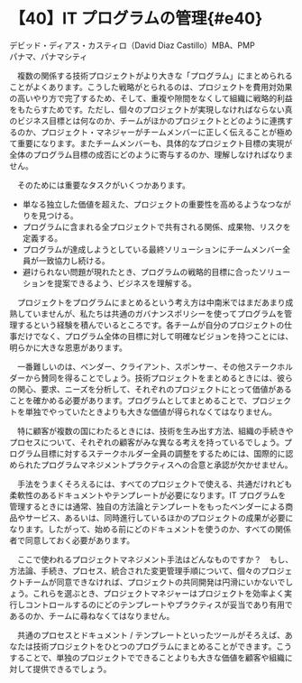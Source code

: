 # 【40】IT プログラムの管理{#e40}

<div class="author">デビッド・ディアス・カスティロ（David Diaz Castillo）<span class="author_title">MBA、PMP</span></div>
<div class="author_address">パナマ、パナマシティ</div>

　複数の関係する技術プロジェクトがより大きな「プログラム」にまとめられることがよくあります。こうした戦略がとられるのは、プロジェクトを費用対効果の高いやり方で完了するため、そして、重複や隙間をなくして組織に戦略的利益をもたらすためです。ただし、個々のプロジェクトが実現しなければならない真のビジネス目標とは何なのか、チームがほかのプロジェクトとどのように連携するのか、プロジェクト・マネジャーがチームメンバーに正しく伝えることが極めて重要になります。またチームメンバーも、具体的なプロジェクト目標の実現が全体のプログラム目標の成否にどのように寄与するのか、理解しなければなりません。

　そのためには重要なタスクがいくつかあります。

* 単なる独立した価値を超えた、プロジェクトの重要性を高めるようなつながりを見つける。
* プログラムに含まれる全プロジェクトで共有される関係、成果物、リスクを定義する。
* プログラムが達成しようとしている最終ソリューションにチームメンバー全員が一致協力し続ける。
* 避けられない問題が現れたとき、プログラムの戦略的目標に合ったソリューションを提案できるよう、ビジネスを理解する。

　プロジェクトをプログラムにまとめるという考え方は中南米ではまだあまり成熟していませんが、私たちは共通のガバナンスポリシーを使ってプログラムを管理するという経験を積んでいるところです。各チームが自分のプロジェクトの仕事だけでなく、プログラム全体の目標に対して明確なビジョンを持つことには、明らかに大きな恩恵があります。

　一番難しいのは、ベンダー、クライアント、スポンサー、その他ステークホルダーから賛同を得ることでしょう。技術プロジェクトをまとめるときには、彼らの関心、要求、ニーズを分析して、それぞれのプロジェクトにとって価値があることを確かめる必要があります。プログラムとしてまとめることで、プロジェクトを単独でやっていたときよりも大きな価値が得られなくてはなりません。

　特に顧客が複数の国にわたるときには、技術を生み出す方法、組織の手続きやプロセスについて、それぞれの顧客がみな異なる考えを持っているでしょう。プログラム目標に対するステークホルダー全員の調整をするためには、国際的に認められたプログラムマネジメントプラクティスへの合意と承認が欠かせません。

　手法をうまくそろえるには、すべてのプロジェクトで使える、共通だけれども柔軟性のあるドキュメントやテンプレートが必要になります。IT プログラムを管理するときには通常、独自の方法論とテンプレートをもったベンダーによる商品やサービス、あるいは、同時進行しているほかのプロジェクトの成果が必要になります。したがって、始める前にどのドキュメントを使うのか、すべての関係者で同意しておく必要があります。

　ここで使われるプロジェクトマネジメント手法はどんなものですか？　もし、方法論、手続き、プロセス、統合された変更管理手順について、個々のプロジェクトチームが同意できなければ、プロジェクトの共同開発は円滑にいかないでしょう。これらを選ぶとき、プロジェクトマネジャーはプロジェクトを効率よく実行しコントロールするのにどのテンプレートやプラクティスが妥当であり有用であるのか、チームに尋ねなくてはなりません。

　共通のプロセスとドキュメント / テンプレートといったツールがそろえば、あなたは技術プロジェクトをひとつのプログラムにまとめることができます。こうすることで、単独のプロジェクトでできることよりも大きな価値を顧客や組織に対して提供できるでしょう。
